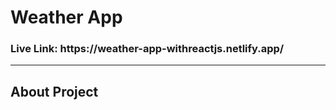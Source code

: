 <h1> Weather App </h1>

<h3>Live Link: https://weather-app-withreactjs.netlify.app/</h3>
<hr/>

<h2>About Project</h2>
